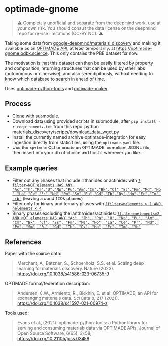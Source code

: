 # optimade-gnome

> ⚠️ Completely unofficial and separate from the deepmind work, use at your own risk. You should consult the data license on the deepmind repo for re-use limitations (CC-BY NC). ⚠️

Taking some data from [google-deepmind/materials_discovery](https://github.com/google-deepmind/materials_discovery) and making it available as an [OPTIMADE API](http://optimade.org), at least temporarily, at https://optimade-gnome.odbx.science. This only contains the PBE dataset for now.

The motivation is that this dataset can then be easily filtered by property and composition, returning structures that can be used by other labs (autonomous or otherwise), and also serendipitously, without needing to know which database to search in ahead of time.

Uses [optimade-python-tools](https://github.com/Materials-Consortia/optimade-python-tools) and [optimade-maker](https://github.com/materialscloud-org/optimade-maker).

## Process

- Clone with submodule.
- Download data using provided scripts in submodule, after `pip install -r requirements.txt` from this repo.
  python materials_discovery/scripts/download_data_wget.py
- Install the currently named archive-optimade-integration for easy ingestion
  directly from static files, using the `optimade.yaml` file.
- Use the `optimake` CLI to create an OPTIMADE-compliant JSONL file, then insert into your db of choice and host it wherever you like...

## Example queries

- Filter out any phases that include lathanides or actinides with [`?filter=NOT elements HAS ANY "Ac","Th","Pa","U","Np","Pu","Am","Cm","Bk","Cf","Es","Fm","Md","No","La","Ce","Pr","Nd","Pm","Sm","Eu","Gd","Tb","Dy","Ho","Er","Tm","Yb"`](https://optimade-gnome.odbx.science/v1/structures?filter=NOT%20elements%20HAS%20ANY%20%22Ac%22,%20%22Th%22,%20%22Pa%22,%20%22U%22,%20%22Np%22,%20%22Pu%22,%20%22Am%22,%20%22Cm%22,%20%22Bk%22,%20%22Cf%22,%20%22Es%22,%20%22Fm%22,%20%22Md%22,%20%22No%22,%20%22La%22,%20%22Ce%22,%20%22Pr%22,%20%22Nd%22,%20%22Pm%22,%20%22Sm%22,%20%22Eu%22,%20%22Gd%22,%20%22Tb%22,%20%22Dy%22,%20%22Ho%22,%20%22Er%22,%20%22Tm%22,%20%22Yb%22) (leaving around 120k phases)
- Filter only for binary and ternary phases with [`?filter=nelements > 1 AND nelements < 4`](https://optimade-gnome.odbx.science/v1/structures?filter=nelements%3E1%20AND%20nelements%3C4)
- Binary phases excluding the lanthanides/actinides: [`?filter=nelements=2 AND NOT elements HAS ANY "Ac", "Th", "Pa", "U", "Np", "Pu", "Am", "Cm", "Bk", "Cf", "Es", "Fm", "Md", "No", "La", "Ce", "Pr", "Nd", "Pm", "Sm", "Eu", "Gd", "Tb", "Dy", "Ho", "Er", "Tm", "Yb"`](https://optimade-gnome.odbx.science/v1/structures?filter=NOT%20elements%20HAS%20ANY%20%22Ac%22,%20%22Th%22,%20%22Pa%22,%20%22U%22,%20%22Np%22,%20%22Pu%22,%20%22Am%22,%20%22Cm%22,%20%22Bk%22,%20%22Cf%22,%20%22Es%22,%20%22Fm%22,%20%22Md%22,%20%22No%22,%20%22La%22,%20%22Ce%22,%20%22Pr%22,%20%22Nd%22,%20%22Pm%22,%20%22Sm%22,%20%22Eu%22,%20%22Gd%22,%20%22Tb%22,%20%22Dy%22,%20%22Ho%22,%20%22Er%22,%20%22Tm%22,%20%22Yb%22%20AND%20nelements=2)


## References

Paper with the source data:

> Merchant, A., Batzner, S., Schoenholz, S.S. et al. Scaling deep learning for materials discovery. Nature (2023). https://doi.org/10.1038/s41586-023-06735-9

OPTIMADE format/federation description:

> Andersen, C.W., Armiento, R., Blokhin, E. et al. OPTIMADE, an API for exchanging materials data. Sci Data 8, 217 (2021). https://doi.org/10.1038/s41597-021-00974-z

Tools used:

> Evans et al., (2021). optimade-python-tools: a Python library for serving and consuming materials data via OPTIMADE APIs. Journal of Open Source Software, 6(65), 3458, https://doi.org/10.21105/joss.03458
